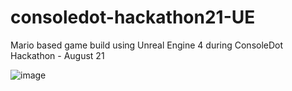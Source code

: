 # consoledot-hackathon21-UE
Mario based game build using Unreal Engine 4 during ConsoleDot Hackathon - August 21

![image](https://user-images.githubusercontent.com/50696716/129634528-e2eff174-fb7c-4098-b30e-d98f5db2c1ed.png)
